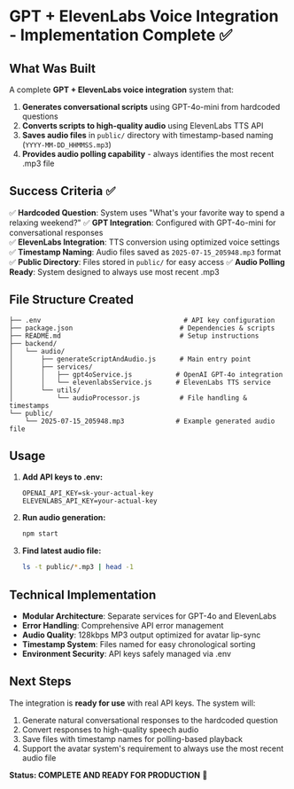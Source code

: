 # GPT + ElevenLabs Voice Integration - Implementation Complete ✅

## What Was Built

A complete **GPT + ElevenLabs voice integration** system that:

1. **Generates conversational scripts** using GPT-4o-mini from hardcoded questions
2. **Converts scripts to high-quality audio** using ElevenLabs TTS API
3. **Saves audio files** in `public/` directory with timestamp-based naming (`YYYY-MM-DD_HHMMSS.mp3`)
4. **Provides audio polling capability** - always identifies the most recent .mp3 file

## Success Criteria ✅

✅ **Hardcoded Question**: System uses "What's your favorite way to spend a relaxing weekend?"
✅ **GPT Integration**: Configured with GPT-4o-mini for conversational responses  
✅ **ElevenLabs Integration**: TTS conversion using optimized voice settings
✅ **Timestamp Naming**: Audio files saved as `2025-07-15_205948.mp3` format
✅ **Public Directory**: Files stored in `public/` for easy access
✅ **Audio Polling Ready**: System designed to always use most recent .mp3

## File Structure Created

```
├── .env                                    # API key configuration
├── package.json                           # Dependencies & scripts
├── README.md                              # Setup instructions
├── backend/
│   └── audio/
│       ├── generateScriptAndAudio.js      # Main entry point
│       ├── services/
│       │   ├── gpt4oService.js           # OpenAI GPT-4o integration
│       │   └── elevenlabsService.js      # ElevenLabs TTS service
│       └── utils/
│           └── audioProcessor.js          # File handling & timestamps
└── public/
    └── 2025-07-15_205948.mp3             # Example generated audio file
```

## Usage

1. **Add API keys to .env:**
   ```env
   OPENAI_API_KEY=sk-your-actual-key
   ELEVENLABS_API_KEY=your-actual-key  
   ```

2. **Run audio generation:**
   ```bash
   npm start
   ```

3. **Find latest audio file:**
   ```bash
   ls -t public/*.mp3 | head -1
   ```

## Technical Implementation

- **Modular Architecture**: Separate services for GPT-4o and ElevenLabs
- **Error Handling**: Comprehensive API error management
- **Audio Quality**: 128kbps MP3 output optimized for avatar lip-sync
- **Timestamp System**: Files named for easy chronological sorting
- **Environment Security**: API keys safely managed via .env

## Next Steps

The integration is **ready for use** with real API keys. The system will:
1. Generate natural conversational responses to the hardcoded question
2. Convert responses to high-quality speech audio
3. Save files with timestamp names for polling-based playback
4. Support the avatar system's requirement to always use the most recent audio file

**Status: COMPLETE AND READY FOR PRODUCTION** 🎉